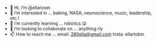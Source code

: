 - 👋 Hi, I’m @ellaroset
- 👀 I’m interested in ... baking, NASA, neuroscience, music, leadership, etc.!
- 🌱 I’m currently learning ... robotics 😛
- 💞️ I’m looking to collaborate on ... anything rly
- 📫 How to reach me ... email: 280ella@gmail.com Insta: ellartobin

<!---
ellaroset/ellaroset is a ✨ special ✨ repository because its `README.md` (this file) appears on your GitHub profile.
You can click the Preview link to take a look at your changes.
--->
